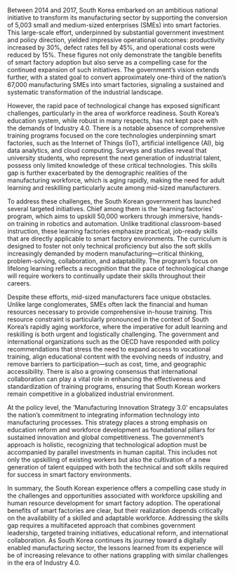 Between 2014 and 2017, South Korea embarked on an ambitious national initiative to transform its manufacturing sector by supporting the conversion of 5,003 small and medium-sized enterprises (SMEs) into smart factories. This large-scale effort, underpinned by substantial government investment and policy direction, yielded impressive operational outcomes: productivity increased by 30%, defect rates fell by 45%, and operational costs were reduced by 15%. These figures not only demonstrate the tangible benefits of smart factory adoption but also serve as a compelling case for the continued expansion of such initiatives. The government’s vision extends further, with a stated goal to convert approximately one-third of the nation’s 67,000 manufacturing SMEs into smart factories, signaling a sustained and systematic transformation of the industrial landscape.

However, the rapid pace of technological change has exposed significant challenges, particularly in the area of workforce readiness. South Korea’s education system, while robust in many respects, has not kept pace with the demands of Industry 4.0. There is a notable absence of comprehensive training programs focused on the core technologies underpinning smart factories, such as the Internet of Things (IoT), artificial intelligence (AI), big data analytics, and cloud computing. Surveys and studies reveal that university students, who represent the next generation of industrial talent, possess only limited knowledge of these critical technologies. This skills gap is further exacerbated by the demographic realities of the manufacturing workforce, which is aging rapidly, making the need for adult learning and reskilling particularly acute among mid-sized manufacturers.

To address these challenges, the South Korean government has launched several targeted initiatives. Chief among them is the 'learning factories' program, which aims to upskill 50,000 workers through immersive, hands-on training in robotics and automation. Unlike traditional classroom-based instruction, these learning factories emphasize practical, job-ready skills that are directly applicable to smart factory environments. The curriculum is designed to foster not only technical proficiency but also the soft skills increasingly demanded by modern manufacturing—critical thinking, problem-solving, collaboration, and adaptability. The program’s focus on lifelong learning reflects a recognition that the pace of technological change will require workers to continually update their skills throughout their careers.

Despite these efforts, mid-sized manufacturers face unique obstacles. Unlike large conglomerates, SMEs often lack the financial and human resources necessary to provide comprehensive in-house training. This resource constraint is particularly pronounced in the context of South Korea’s rapidly aging workforce, where the imperative for adult learning and reskilling is both urgent and logistically challenging. The government and international organizations such as the OECD have responded with policy recommendations that stress the need to expand access to vocational training, align educational content with the evolving needs of industry, and remove barriers to participation—such as cost, time, and geographic accessibility. There is also a growing consensus that international collaboration can play a vital role in enhancing the effectiveness and standardization of training programs, ensuring that South Korean workers remain competitive in a globalized industrial environment.

At the policy level, the 'Manufacturing Innovation Strategy 3.0' encapsulates the nation’s commitment to integrating information technology into manufacturing processes. This strategy places a strong emphasis on education reform and workforce development as foundational pillars for sustained innovation and global competitiveness. The government’s approach is holistic, recognizing that technological adoption must be accompanied by parallel investments in human capital. This includes not only the upskilling of existing workers but also the cultivation of a new generation of talent equipped with both the technical and soft skills required for success in smart factory environments.

In summary, the South Korean experience offers a compelling case study in the challenges and opportunities associated with workforce upskilling and human resource development for smart factory adoption. The operational benefits of smart factories are clear, but their realization depends critically on the availability of a skilled and adaptable workforce. Addressing the skills gap requires a multifaceted approach that combines government leadership, targeted training initiatives, educational reform, and international collaboration. As South Korea continues its journey toward a digitally enabled manufacturing sector, the lessons learned from its experience will be of increasing relevance to other nations grappling with similar challenges in the era of Industry 4.0.